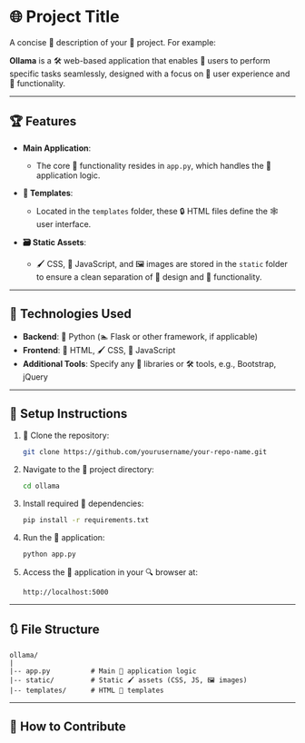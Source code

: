 # 🌐 Project Title

A concise 💬 description of your 🔧 project. For example:

**Ollama** is a 🛠️ web-based application that enables 👤 users to perform specific tasks seamlessly, designed with a focus on 🎨 user experience and 🎩 functionality.

---

## 🏆 Features

- **Main Application**: 
  - The core 🔧 functionality resides in `app.py`, which handles the 🔐 application logic.

- **🔖 Templates**:
  - Located in the `templates` folder, these 🔒 HTML files define the 🕸️ user interface.

- **🗃️ Static Assets**:
  - 🖌️ CSS, 🔦 JavaScript, and 🖼️ images are stored in the `static` folder to ensure a clean separation of 🎨 design and 🔧 functionality.

---

## 🔄 Technologies Used

- **Backend**: 🐍 Python (🏊 Flask or other framework, if applicable)
- **Frontend**: 🔖 HTML, 🖌️ CSS, 🔦 JavaScript
- **Additional Tools**: Specify any 🧰 libraries or 🛠️ tools, e.g., Bootstrap, jQuery

---

## 🔧 Setup Instructions

1. 🔀 Clone the repository:
   ```bash
   git clone https://github.com/yourusername/your-repo-name.git
   ```

2. Navigate to the 🏰 project directory:
   ```bash
   cd ollama
   ```

3. Install required 🔎 dependencies:
   ```bash
   pip install -r requirements.txt
   ```

4. Run the 🔐 application:
   ```bash
   python app.py
   ```

5. Access the 🔐 application in your 🔍 browser at:
   ```
   http://localhost:5000
   ```

---

## 🔃 File Structure

```
ollama/
|
|-- app.py          # Main 🔧 application logic
|-- static/         # Static 🖌️ assets (CSS, JS, 🖼️ images)
|-- templates/      # HTML 🔖 templates
```

---

## 🔐 How to Contribute
